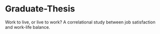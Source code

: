 # Graduate-Thesis
Work to live, or live to work? A correlational study between job satisfaction and work-life balance. 

